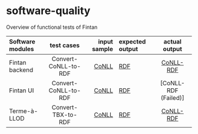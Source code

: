 # software-quality

Overview of functional tests of Fintan

| Software modules    | test cases            | input sample          |  expected output  | actual output         |  
| :------------       |:--------------------: | ---------------------:| :------------     |:--------------------: | 
| Fintan backend      | Convert-CoNLL-to-RDF  |  [CoNLL](https://raw.githubusercontent.com/Pret-a-LLOD/software-quality-evaluation/main/Fintan/en-ud-dev.conllu)                | [RDF](https://raw.githubusercontent.com/Pret-a-LLOD/software-quality-evaluation/main/Fintan/conllToRdf.ttl)               | [CoNLL-RDF](https://raw.githubusercontent.com/Pret-a-LLOD/software-quality-evaluation/main/Fintan/conllToRdf.ttl)             | 
| Fintan UI           | Convert-CoNLL-to-RDF  |   [CoNLL](https://raw.githubusercontent.com/Pret-a-LLOD/software-quality-evaluation/main/Fintan/en-ud-dev.conllu)                | [RDF](https://raw.githubusercontent.com/Pret-a-LLOD/software-quality-evaluation/main/Fintan/conllToRdf.ttl)               | [CoNLL-RDF (Failed)]                      
| Terme-à-LLOD        | Convert-TBX-to-RDF    |   [CoNLL](quora.com/profile/Ashish-Kulkarni-100)                | [RDF](quora.com/profile/Ashish-Kulkarni-100)               | [CoNLL-RDF](quora.com/profile/Ashish-Kulkarni-100) 
